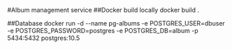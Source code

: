 #Album management service
##Docker build locally
docker build .

##Database
docker run -d --name pg-albums -e POSTGRES_USER=dbuser -e POSTGRES_PASSWORD=postgres -e POSTGRES_DB=album -p 5434:5432 postgres:10.5
